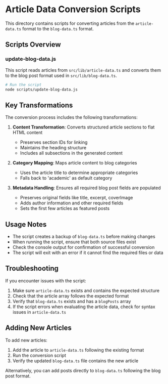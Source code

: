 # Article Data Conversion Scripts

This directory contains scripts for converting articles from the `article-data.ts` format to the `blog-data.ts` format.

## Scripts Overview

### update-blog-data.js

This script reads articles from `src/lib/article-data.ts` and converts them to the blog post format used in `src/lib/blog-data.ts`.

```sh
# Run the script
node scripts/update-blog-data.js
```

## Key Transformations

The conversion process includes the following transformations:

1. **Content Transformation**: Converts structured article sections to flat HTML content
   - Preserves section IDs for linking
   - Maintains the heading structure
   - Includes all subsections in the generated content

2. **Category Mapping**: Maps article content to blog categories
   - Uses the article title to determine appropriate categories
   - Falls back to 'academic' as default category

3. **Metadata Handling**: Ensures all required blog post fields are populated
   - Preserves original fields like title, excerpt, coverImage
   - Adds author information and other required fields
   - Sets the first few articles as featured posts

## Usage Notes

- The script creates a backup of `blog-data.ts` before making changes
- When running the script, ensure that both source files exist
- Check the console output for confirmation of successful conversion
- The script will exit with an error if it cannot find the required files or data

## Troubleshooting

If you encounter issues with the script:

1. Make sure `article-data.ts` exists and contains the expected structure
2. Check that the article array follows the expected format
3. Verify that `blog-data.ts` exists and has a `blogPosts` array
4. If the script errors when evaluating the article data, check for syntax issues in `article-data.ts`

## Adding New Articles

To add new articles:

1. Add the article to `article-data.ts` following the existing format
2. Run the conversion script
3. Verify the updated `blog-data.ts` file contains the new article

Alternatively, you can add posts directly to `blog-data.ts` following the blog post format. 